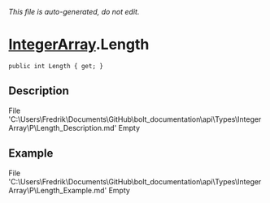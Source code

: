 *This file is auto-generated, do not edit.*

# [IntegerArray](Types/IntegerArray.md).Length
`public int Length { get; }`
## Description
File 'C:\Users\Fredrik\Documents\GitHub\bolt_documentation\api\Types\IntegerArray\P\Length_Description.md' Empty
## Example
File 'C:\Users\Fredrik\Documents\GitHub\bolt_documentation\api\Types\IntegerArray\P\Length_Example.md' Empty
